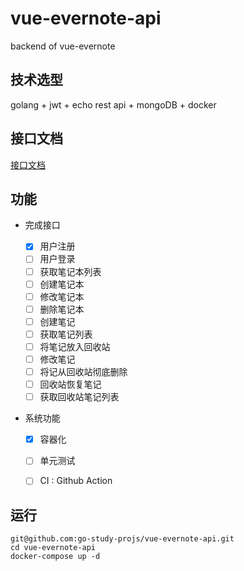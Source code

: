 # vue-evernote-api
backend of vue-evernote

## 技术选型

golang + jwt + echo rest api + mongoDB + docker

## 接口文档

[接口文档](https://github.com/go-study-projs/vue-evernote-api/wiki)

## 功能

- 完成接口

  - [x] 用户注册
  - [ ]  用户登录
  - [ ] 获取笔记本列表
  - [ ] 创建笔记本
  - [ ] 修改笔记本
  - [ ] 删除笔记本
  - [ ] 创建笔记
  - [ ] 获取笔记列表
  - [ ] 将笔记放入回收站
  - [ ] 修改笔记
  - [ ] 将记从回收站彻底删除
  - [ ] 回收站恢复笔记
  - [ ] 获取回收站笔记列表

- 系统功能

  - [x] 容器化	
  - [ ] 单元测试
  - [ ] CI : Github Action

  

## 运行

```shell
git@github.com:go-study-projs/vue-evernote-api.git
cd vue-evernote-api
docker-compose up -d
```

